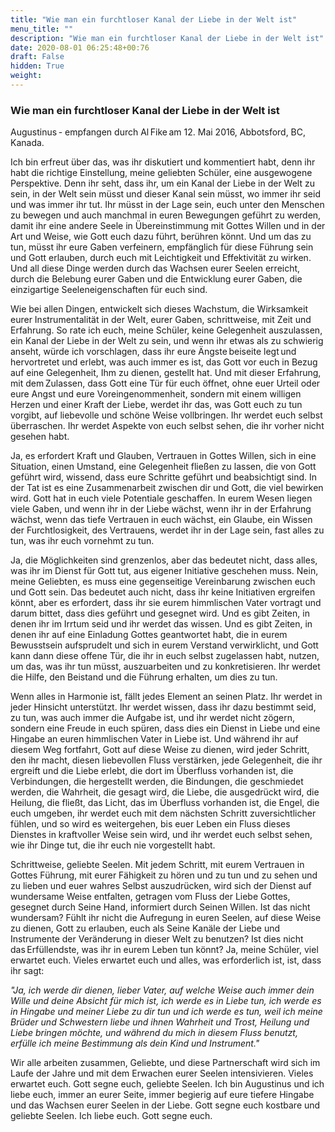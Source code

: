 ```yaml
---
title: "Wie man ein furchtloser Kanal der Liebe in der Welt ist"
menu_title: ""
description: "Wie man ein furchtloser Kanal der Liebe in der Welt ist"
date: 2020-08-01 06:25:48+00:76
draft: False
hidden: True
weight:
---
```

### Wie man ein furchtloser Kanal der Liebe in der Welt ist

Augustinus - empfangen durch Al Fike am 12. Mai 2016, Abbotsford, BC, Kanada.

Ich bin erfreut über das, was ihr diskutiert und kommentiert habt, denn ihr habt die richtige Einstellung, meine geliebten Schüler, eine ausgewogene Perspektive. Denn ihr seht, dass ihr, um ein Kanal der Liebe in der Welt zu sein, in der Welt sein müsst und dieser Kanal sein müsst, wo immer ihr seid und was immer ihr tut. Ihr müsst in der Lage sein, euch unter den Menschen zu bewegen und auch manchmal in euren Bewegungen geführt zu werden, damit ihr eine andere Seele in Übereinstimmung mit Gottes Willen und in der Art und Weise, wie Gott euch dazu führt, berühren könnt. Und um das zu tun, müsst ihr eure Gaben verfeinern, empfänglich für diese Führung sein und Gott erlauben, durch euch mit Leichtigkeit und Effektivität zu wirken. Und all diese Dinge werden durch das Wachsen eurer Seelen erreicht, durch die Belebung eurer Gaben und die Entwicklung eurer Gaben, die einzigartige Seeleneigenschaften für euch sind. 

Wie bei allen Dingen, entwickelt sich dieses Wachstum, die Wirksamkeit eurer Instrumentalität in der Welt, eurer Gaben, schrittweise, mit Zeit und Erfahrung. So rate ich euch, meine Schüler, keine Gelegenheit auszulassen, ein Kanal der Liebe in der Welt zu sein, und wenn ihr etwas als zu schwierig anseht, würde ich vorschlagen, dass ihr eure Ängste beiseite legt und hervortretet und erlebt, was auch immer es ist, das Gott vor euch in Bezug auf eine Gelegenheit, Ihm zu dienen, gestellt hat. Und mit dieser Erfahrung, mit dem Zulassen, dass Gott eine Tür für euch öffnet, ohne euer Urteil oder eure Angst und eure Voreingenommenheit, sondern mit einem willigen Herzen und einer Kraft der Liebe, werdet ihr das, was Gott euch zu tun vorgibt, auf liebevolle und schöne Weise vollbringen. Ihr werdet euch selbst überraschen. Ihr werdet Aspekte von euch selbst sehen, die ihr vorher nicht gesehen habt. 

Ja, es erfordert Kraft und Glauben, Vertrauen in Gottes Willen, sich in eine Situation, einen Umstand, eine Gelegenheit fließen zu lassen, die von Gott geführt wird, wissend, dass eure Schritte geführt und beabsichtigt sind. In der Tat ist es eine Zusammenarbeit zwischen dir und Gott, die viel bewirken wird. Gott hat in euch viele Potentiale geschaffen. In eurem Wesen liegen viele Gaben, und wenn ihr in der Liebe wächst, wenn ihr in der Erfahrung wächst, wenn das tiefe Vertrauen in euch wächst, ein Glaube, ein Wissen der Furchtlosigkeit, des Vertrauens, werdet ihr in der Lage sein, fast alles zu tun, was ihr euch vornehmt zu tun. 

Ja, die Möglichkeiten sind grenzenlos, aber das bedeutet nicht, dass alles, was ihr im Dienst für Gott tut, aus eigener Initiative geschehen muss. Nein, meine Geliebten, es muss eine gegenseitige Vereinbarung zwischen euch und Gott sein. Das bedeutet auch nicht, dass ihr keine Initiativen ergreifen könnt, aber es erfordert, dass ihr sie eurem himmlischen Vater vortragt und darum bittet, dass dies geführt und gesegnet wird. Und es gibt Zeiten, in denen ihr im Irrtum seid und ihr werdet das wissen. Und es gibt Zeiten, in denen ihr auf eine Einladung Gottes geantwortet habt, die in eurem Bewusstsein aufsprudelt und sich in eurem Verstand verwirklicht, und Gott kann dann diese offene Tür, die ihr in euch selbst zugelassen habt, nutzen, um das, was ihr tun müsst, auszuarbeiten und zu konkretisieren. Ihr werdet die Hilfe, den Beistand und die Führung erhalten, um dies zu tun. 

Wenn alles in Harmonie ist, fällt jedes Element an seinen Platz. Ihr werdet in jeder Hinsicht unterstützt. Ihr werdet wissen, dass ihr dazu bestimmt seid, zu tun, was auch immer die Aufgabe ist, und ihr werdet nicht zögern, sondern eine Freude in euch spüren, dass dies ein Dienst in Liebe und eine Hingabe an euren himmlischen Vater in Liebe ist. Und während ihr auf diesem Weg fortfahrt, Gott auf diese Weise zu dienen, wird jeder Schritt, den ihr macht, diesen liebevollen Fluss verstärken, jede Gelegenheit, die ihr ergreift und die Liebe erlebt, die dort im Überfluss vorhanden ist, die Verbindungen, die hergestellt werden, die Bindungen, die geschmiedet werden, die Wahrheit, die gesagt wird, die Liebe, die ausgedrückt wird, die Heilung, die fließt, das Licht, das im Überfluss vorhanden ist, die Engel, die euch umgeben, ihr werdet euch mit dem nächsten Schritt zuversichtlicher fühlen, und so wird es weitergehen, bis euer Leben ein Fluss dieses Dienstes in kraftvoller Weise sein wird, und ihr werdet euch selbst sehen, wie ihr Dinge tut, die ihr euch nie vorgestellt habt. 

Schrittweise, geliebte Seelen. Mit jedem Schritt, mit eurem Vertrauen in Gottes Führung, mit eurer Fähigkeit zu hören und zu tun und zu sehen und zu lieben und euer wahres Selbst auszudrücken, wird sich der Dienst auf wundersame Weise entfalten, getragen vom Fluss der Liebe Gottes, gesegnet durch Seine Hand, informiert durch Seinen Willen. Ist das nicht wundersam? Fühlt ihr nicht die Aufregung in euren Seelen, auf diese Weise zu dienen, Gott zu erlauben, euch als Seine Kanäle der Liebe und Instrumente der Veränderung in dieser Welt zu benutzen? Ist dies nicht das Erfüllendste, was ihr in eurem Leben tun könnt? Ja, meine Schüler, viel erwartet euch. Vieles erwartet euch und alles, was erforderlich ist, ist, dass ihr sagt:

*"Ja, ich werde dir dienen, lieber Vater, auf welche Weise auch immer dein Wille und deine Absicht für mich ist, ich werde es in Liebe tun, ich werde es in Hingabe und meiner Liebe zu dir tun und ich werde es tun, weil ich meine Brüder und Schwestern liebe und ihnen Wahrheit und Trost, Heilung und Liebe bringen möchte, und während du mich in diesem Fluss benutzt, erfülle ich meine Bestimmung als dein Kind und Instrument."*

Wir alle arbeiten zusammen, Geliebte, und diese Partnerschaft wird sich im Laufe der Jahre und mit dem Erwachen eurer Seelen intensivieren. Vieles erwartet euch. Gott segne euch, geliebte Seelen. Ich bin Augustinus und ich liebe euch, immer an eurer Seite, immer begierig auf eure tiefere Hingabe und das Wachsen eurer Seelen in der Liebe. Gott segne euch kostbare und geliebte Seelen. Ich liebe euch. Gott segne euch. 
